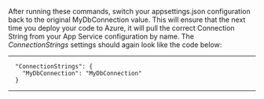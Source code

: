 After running these commands, switch your appsettings.json configuration back to the original MyDbConnection value.  This will ensure that the next time you deploy your code to Azure, it will pull the correct Connection String from your App Service configuration by name.  The *ConnectionStrings* settings should again look like the code below:

---
      "ConnectionStrings": {
        "MyDbConnection": "MyDbConnection"
      }
---